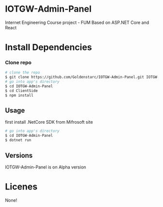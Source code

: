 # IOTGW-Admin-Panel
Internet Engineering Course project - FUM
Based on ASP.NET Core and React

# Install Dependencies

### Clone repo
``` bash
# clone the repo
$ git clone https://github.com/Goldenstarc/IOTGW-Admin-Panel.git IOTGW-Admin-Panel
# go into app's directory
$ cd IOTGW-Admin-Panel
$ cd ClientSide
$ npm install
```

## Usage
first install .NetCore SDK from Mifrosoft site

``` bash
# go into app's directory
$ cd IOTGW-Admin-Panel
$ dotnet run
```

## Versions
IOTGW-Admin-Panel is on Alpha version

# Licenes 
None!